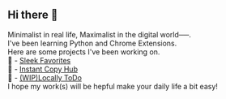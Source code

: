 ## Hi there 👋

Minimalist in real life, Maximalist in the digital world──.  
I've been learning Python and Chrome Extensions.  
Here are some projects I've been working on.  
🐏 - [Sleek Favorites](https://github.com/Yohey-mk/SleekFavorites)  
📖 - [Instant Copy Hub](https://github.com/Yohey-mk/InstantCopyHub)  
📝 - [(WIP)Locally ToDo](https://github.com/Yohey-mk/Locally_ToDo)  
I hope my work(s) will be hepful make your daily life a bit easy!  

<!--
**Yohey-mk/Yohey-mk** is a ✨ _special_ ✨ repository because its `README.md` (this file) appears on your GitHub profile.

Here are some ideas to get you started:

- 🔭 I’m currently working on ...
- 🌱 I’m currently learning ...
- 👯 I’m looking to collaborate on ...
- 🤔 I’m looking for help with ...
- 💬 Ask me about ...
- 📫 How to reach me: ...
- 😄 Pronouns: ...
- ⚡ Fun fact: ...
-->
